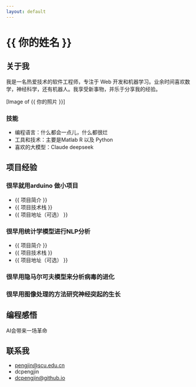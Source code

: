 ```yaml
---
layout: default
---
```


# {{ 你的姓名 }}

##  关于我

我是一名热爱技术的软件工程师，专注于 Web 开发和机器学习。业余时间喜欢数学，神经科学，还有机器人。我享受新事物，并乐于分享我的经验。 

[Image of {{ 你的照片 }}]

### 技能

* 编程语言：什么都会一点儿，什么都很烂
* 工具和技术：主要是Matlab R 以及 Python
* 喜欢的大模型：Claude deepseek

## 项目经验

### 很早就用arduino 做小项目

* {{ 项目简介 }}
* {{ 项目技术栈 }}
* {{ 项目地址（可选） }}

### 很早用统计学模型进行NLP分析

* {{ 项目简介 }}
* {{ 项目技术栈 }}
* {{ 项目地址（可选） }}

### 很早用隐马尔可夫模型来分析病毒的进化
### 很早用图像处理的方法研究神经突起的生长

## 编程感悟

AI会带来一场革命

## 联系我

* pengjin@scu.edu.cn
* dcpengjin
* dcpengjin@github.io
